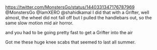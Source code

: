 https://twitter.com/MonstersGo/status/1440331347176787969 @MonstersGo @IamXERO @shahidkamal I did that with a Grifter, well almost, the wheel did not fall off but I pulled the handlebars out, so the same slow motion mid air horror.

and you had to be going pretty fast to get a Grifter into the air

Got me these huge knee scabs that seemed to last all summer.